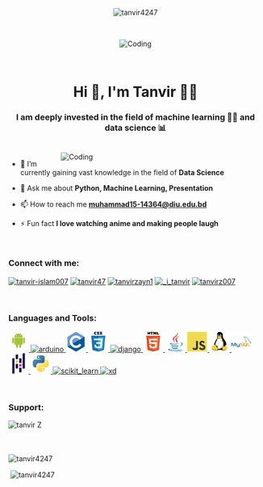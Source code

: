 
<p align="center"> <img src="https://komarev.com/ghpvc/?username=tanvir4247&label=Profile%20views&color=0e75b6&style=flat" alt="tanvir4247" /> </p>
<br/>
<p align="center"><img alt="Coding" width="600" src="https://i.pinimg.com/originals/b9/ab/f0/b9abf0a0feb3219f56a51448d8ffae2c.gif"> </p>

<br/>
<h1 align="center">Hi 👋, I'm Tanvir 👨‍🎓</h1>
<h3 align="center">I am deeply invested in the field of machine learning 🤖🧠 and data science 📊</h3>
<br/>

<img align="right" alt="Coding" width="400" src="https://media.giphy.com/media/qgQUggAC3Pfv687qPC/giphy.gif"> 




- 🌱 I’m currently gaining vast knowledge in the field of **Data Science**

- 💬 Ask me about **Python, Machine Learning, Presentation**

- 📫 How to reach me **muhammad15-14364@diu.edu.bd**

- ⚡ Fun fact **I love watching anime and making people laugh**


<br/>
<h3 align="left">Connect with me:</h3>
<p align="left">
<a href="https://linkedin.com/in/tanvir-islam007" target="blank"><img align="center" src="https://raw.githubusercontent.com/rahuldkjain/github-profile-readme-generator/master/src/images/icons/Social/linked-in-alt.svg" alt="tanvir-islam007" height="30" width="40" /></a>
<a href="https://kaggle.com/tanvir47" target="blank"><img align="center" src="https://raw.githubusercontent.com/rahuldkjain/github-profile-readme-generator/master/src/images/icons/Social/kaggle.svg" alt="tanvir47" height="30" width="40" /></a>
<a href="tanvir.islaam.007@gmail.com" target="blank"><img align="center" src="https://upload.wikimedia.org/wikipedia/commons/7/7e/Gmail_icon_%282020%29.svg" alt="tanvirzayn1" height="30" width="40" /></a>
<a href="https://instagram.com/_i_tanvir" target="blank"><img align="center" src="https://raw.githubusercontent.com/rahuldkjain/github-profile-readme-generator/master/src/images/icons/Social/instagram.svg" alt="_i_tanvir" height="30" width="40" /></a>
<a href="https://t.me/Tanvir_Islam007" target="blank"><img align="center" src="https://upload.wikimedia.org/wikipedia/commons/8/82/Telegram_logo.svg" alt="tanvirz007" height="30" width="40" /></a>
</p>
<br/>
<h3 align="left">Languages and Tools:</h3>
<p align="left"> <a href="https://developer.android.com" target="_blank" rel="noreferrer"> <img src="https://raw.githubusercontent.com/devicons/devicon/master/icons/android/android-original-wordmark.svg" alt="android" width="40" height="40"/> </a> <a href="https://www.arduino.cc/" target="_blank" rel="noreferrer"> <img src="https://cdn.worldvectorlogo.com/logos/arduino-1.svg" alt="arduino" width="40" height="40"/> </a> <a href="https://www.cprogramming.com/" target="_blank" rel="noreferrer"> <img src="https://raw.githubusercontent.com/devicons/devicon/master/icons/c/c-original.svg" alt="c" width="40" height="40"/> </a> <a href="https://www.w3schools.com/css/" target="_blank" rel="noreferrer"> <img src="https://raw.githubusercontent.com/devicons/devicon/master/icons/css3/css3-original-wordmark.svg" alt="css3" width="40" height="40"/> </a> <a href="https://www.djangoproject.com/" target="_blank" rel="noreferrer"> <img src="https://cdn.worldvectorlogo.com/logos/django.svg" alt="django" width="40" height="40"/> </a> <a href="https://www.w3.org/html/" target="_blank" rel="noreferrer"> <img src="https://raw.githubusercontent.com/devicons/devicon/master/icons/html5/html5-original-wordmark.svg" alt="html5" width="40" height="40"/> </a> <a href="https://www.java.com" target="_blank" rel="noreferrer"> <img src="https://raw.githubusercontent.com/devicons/devicon/master/icons/java/java-original.svg" alt="java" width="40" height="40"/> </a> <a href="https://developer.mozilla.org/en-US/docs/Web/JavaScript" target="_blank" rel="noreferrer"> <img src="https://raw.githubusercontent.com/devicons/devicon/master/icons/javascript/javascript-original.svg" alt="javascript" width="40" height="40"/> </a> <a href="https://www.linux.org/" target="_blank" rel="noreferrer"> <img src="https://raw.githubusercontent.com/devicons/devicon/master/icons/linux/linux-original.svg" alt="linux" width="40" height="40"/> </a> <a href="https://www.mysql.com/" target="_blank" rel="noreferrer"> <img src="https://raw.githubusercontent.com/devicons/devicon/master/icons/mysql/mysql-original-wordmark.svg" alt="mysql" width="40" height="40"/> </a> <a href="https://pandas.pydata.org/" target="_blank" rel="noreferrer"> <img src="https://raw.githubusercontent.com/devicons/devicon/2ae2a900d2f041da66e950e4d48052658d850630/icons/pandas/pandas-original.svg" alt="pandas" width="40" height="40"/> </a> <a href="https://www.python.org" target="_blank" rel="noreferrer"> <img src="https://raw.githubusercontent.com/devicons/devicon/master/icons/python/python-original.svg" alt="python" width="40" height="40"/> </a> <a href="https://scikit-learn.org/" target="_blank" rel="noreferrer"> <img src="https://upload.wikimedia.org/wikipedia/commons/0/05/Scikit_learn_logo_small.svg" alt="scikit_learn" width="40" height="40"/> </a> <a href="https://www.adobe.com/products/xd.html" target="_blank" rel="noreferrer"> <img src="https://cdn.worldvectorlogo.com/logos/adobe-xd.svg" alt="xd" width="40" height="40"/> </a> </p>
<br/>
<h3 align="left">Support:</h3>
<p><a href="https://www.buymeacoffee.com/tanvir Z"> <img align="left" src="https://cdn.buymeacoffee.com/buttons/v2/default-yellow.png" height="50" width="210" alt="tanvir Z" /></a></p><br><br>
<br/>
<p><img align="center" src="https://github-readme-stats-sigma-five.vercel.app/api/top-langs?username=tanvir4247&show_icons=true&locale=en&theme=radical" alt="tanvir4247" /></p>

<p>&nbsp;<img align="center" src="https://github-readme-stats-sigma-five.vercel.app/api?username=tanvir4247&show_icons=true&locale=en&theme=radical" alt="tanvir4247" /></p>
